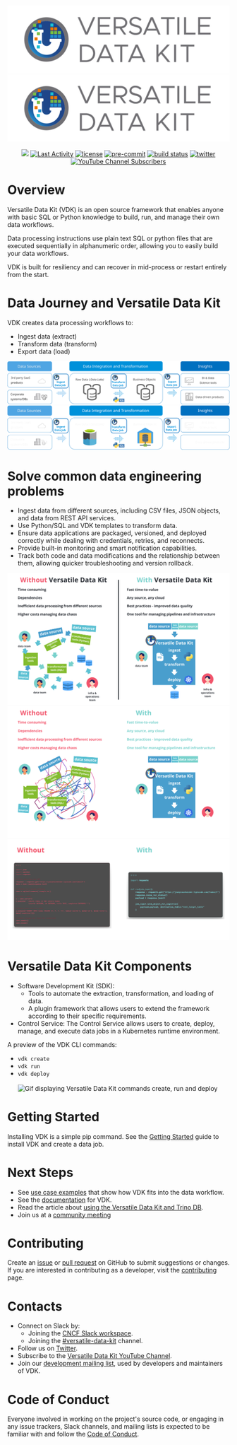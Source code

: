 ![Versatile Data Kit](./support/images/versatile-data-kit.svg#gh-light-mode-only)
![Versatile Data Kit](./support/images/versatile-data-kit.svg#gh-dark-mode-only)

<p align="center">
    <a href="https://github.com/vmware/versatile-data-kit/pulse" alt="Activity">
        <img src="https://img.shields.io/github/commit-activity/m/vmware/versatile-data-kit" /></a>
    <a href="https://github.com/vmware/versatile-data-kit/contributors" alt="Last Activity">
        <img src="https://img.shields.io/github/last-commit/vmware/versatile-data-kit" alt="Last Activity"></a>
    <a href="https://github.com/vmware/versatile-data-kit/blob/main/LICENSE" alt="License">
        <img src="https://img.shields.io/github/license/vmware/versatile-data-kit" alt="license"></a>
    <a href="https://github.com/pre-commit/pre-commit">
        <img src="https://img.shields.io/badge/pre--commit-enabled-brightgreen?logo=pre-commit&logoColor=white" alt="pre-commit"></a>
    <a href="https://github.com/vmware/versatile-data-kit">
        <img src="https://gitlab.com/vmware-analytics/versatile-data-kit/badges/main/pipeline.svg" alt="build status"></a>
    <a href="https://twitter.com/intent/tweet?text=Wow: @VDKProject">
        <img src="https://img.shields.io/twitter/url?style=social&url=https%3A%2F%2Ftwitter.com%2FVDKProject" alt="twitter"/></a>
     <a href="https://www.youtube.com/channel/UCasf2Q7X8nF7S4VEmcTHJ0Q">
        <img alt="YouTube Channel Subscribers" src="https://img.shields.io/youtube/channel/subscribers/UCasf2Q7X8nF7S4VEmcTHJ0Q?style=social"></a>

<!-- TODO: code coverage -->
</p>


# Overview
Versatile Data Kit (VDK) is an open source framework that enables anyone with basic SQL or Python knowledge to build, run, and manage their own data workflows.

Data processing instructions use plain text SQL or python files that are executed sequentially in alphanumeric order, allowing you to easily build your data workflows.

VDK is built for resiliency and can recover in mid-process or restart entirely from the start.


# Data Journey and Versatile Data Kit
VDK creates data processing workflows to:
- Ingest data (extract)
- Transform data (transform)
- Export data (load)


![Data Journey](./support/images/versatile-data-kit-data-journey.svg#gh-light-mode-only)
![Data Journey](./support/images/versatile-data-kit-data-journey-dark-mode.svg#gh-dark-mode-only)


# Solve common data engineering problems
- Ingest data from different sources, including CSV files, JSON objects, and data from REST API services.
- Use Python/SQL and VDK templates to transform data.
- Ensure data applications are packaged, versioned, and deployed correctly while dealing with credentials, retries, and reconnects.
- Provide built-in monitoring and smart notification capabilities.
- Track both code and data modifications and the relationship between them, allowing quicker troubleshooting and version rollback.


![Without / With Versatile Data Kit](./support/images/versatile-data-kit-before-after-img-transparent-light.svg#gh-light-mode-only)
![Without / With Versatile Data Kit](./support/images/versatile-data-kit-before-after-img-transparent-dark.svg#gh-dark-mode-only)
![Without / With Versatile Data Kit code](./support/images/versatile-data-kit-before-after-code-transparent-dark.svg#gh-dark-mode-only)

# Versatile Data Kit Components
- Software Development Kit (SDK):
    - Tools to automate the extraction, transformation, and loading of data.
    - A plugin framework that allows users to extend the framework according to their specific requirements.
- Control Service: The Control Service allows users to create, deploy, manage, and execute data jobs in a Kubernetes runtime environment.

A preview of the VDK CLI commands:
- `vdk create`
- `vdk run`
- `vdk deploy`<br>
<br> <img alt="Gif displaying Versatile Data Kit commands create, run and deploy" src="https://github.com/vmware/versatile-data-kit/blob/main/support/images/versatile-data-kit-cli-retail.gif" width=80% height=auto />

# Getting Started
Installing VDK is a simple pip command. See the [Getting Started](https://github.com/vmware/versatile-data-kit/wiki/getting-started) guide to install VDK and create a data job.

# Next Steps
- See [use case examples](https://github.com/vmware/versatile-data-kit/wiki/Examples) that show how VDK fits into the data workflow.
- See the [documentation](https://github.com/vmware/versatile-data-kit/wiki/Introduction) for VDK.
- Read the article about [using the Versatile Data Kit and Trino DB](https://towardsdatascience.com/from-raw-data-to-a-cleaned-database-a-deep-dive-into-versatile-data-kit-ab5fd992a02e).
- Join us at a [community meeting](https://github.com/vmware/versatile-data-kit/wiki/Community-and-Resources)

# Contributing
Create an [issue](https://github.com/vmware/versatile-data-kit/issues) or [pull request](https://github.com/vmware/versatile-data-kit/pulls) on GitHub to submit suggestions or changes. If you are interested in contributing as a developer, visit the [contributing](https://github.com/vmware/versatile-data-kit/blob/main/CONTRIBUTING.md) page.

# Contacts
- Connect on Slack by:
    - Joining the [CNCF Slack workspace](https://communityinviter.com/apps/cloud-native/cncf).
    - Joining the [#versatile-data-kit](https://cloud-native.slack.com/archives/C033PSLKCPR) channel.
- Follow us on [Twitter](https://twitter.com/VDKProject).
- Subscribe to the [Versatile Data Kit YouTube Channel](https://www.youtube.com/channel/UCasf2Q7X8nF7S4VEmcTHJ0Q).
- Join our [development mailing list](mailto:join-versatiledatakit@groups.vmware.com), used by developers and maintainers of VDK.

# Code of Conduct
Everyone involved in working on the project's source code, or engaging in any issue trackers, Slack channels, and mailing lists is expected to be familiar with and follow the [Code of Conduct](https://github.com/vmware/versatile-data-kit/blob/main/CODE_OF_CONDUCT.md).
